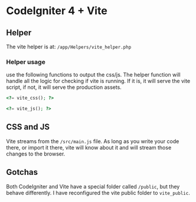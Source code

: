 # CodeIgniter 4 + Vite

## Helper

The vite helper is at: `/app/Helpers/vite_helper.php`

### Helper usage

use the following functions to output the css/js. The helper function will handle all the logic for checking if vite is running. If it is, it will serve the vite script, if not, it will serve the production assets.

```php
<?= vite_css(); ?>
```

```php
<?= vite_js(); ?>
```

## CSS and JS

Vite streams from the `/src/main.js` file. As long as you write your code there, or import it there, vite will know about it and will stream those changes to the browser.

## Gotchas

Both CodeIgniter and Vite have a special folder called `/public`, but they behave differently. I have reconfigured the vite public folder to `vite_public`.
